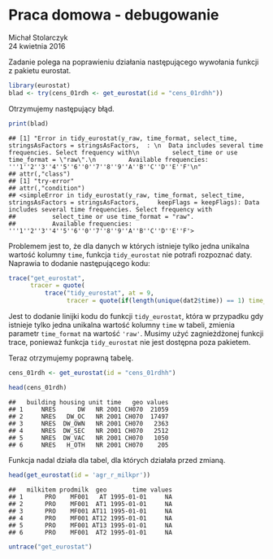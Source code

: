 # Praca domowa - debugowanie
Michał Stolarczyk  
24 kwietnia 2016  

Zadanie polega na poprawieniu działania następującego wywołania funkcji z 
pakietu eurostat. 

```r
library(eurostat)
blad <- try(cens_01rdh <- get_eurostat(id = "cens_01rdhh"))
```

Otrzymujemy następujący błąd.

```r
print(blad)
```

```
## [1] "Error in tidy_eurostat(y_raw, time_format, select_time, stringsAsFactors = stringsAsFactors,  : \n  Data includes several time frequencies. Select frequency with\n         select_time or use time_format = \"raw\".\n         Available frequencies: '''1''2''3''4''5''6''0''7''8''9''A''B''C''D''E''F'\n"
## attr(,"class")
## [1] "try-error"
## attr(,"condition")
## <simpleError in tidy_eurostat(y_raw, time_format, select_time, stringsAsFactors = stringsAsFactors,     keepFlags = keepFlags): Data includes several time frequencies. Select frequency with
##          select_time or use time_format = "raw".
##          Available frequencies: '''1''2''3''4''5''6''0''7''8''9''A''B''C''D''E''F'>
```

Problemem jest to, że dla danych w których istnieje tylko jedna unikalna wartość
kolumny `time`, funkcja `tidy_eurostat` nie potrafi rozpoznać daty. 
Naprawia to dodanie następującego kodu:


```r
trace("get_eurostat", 
      tracer = quote(
          trace("tidy_eurostat", at = 9, 
                tracer = quote(if(length(unique(dat2$time)) == 1) time_format = "raw"))))
```


Jest to dodanie linijki kodu do funkcji `tidy_eurostat`, która w przypadku gdy
istnieje tylko jedna unikalna wartość kolumny `time` w tabeli, zmienia parametr
`time_format` na wartość `'raw'`. Musimy użyć zagnieżdżonej funkcji trace, 
ponieważ funkcja `tidy_eurostat` nie jest dostępna poza pakietem.

Teraz otrzymujemy poprawną tabelę.

```r
cens_01rdh <- get_eurostat(id = "cens_01rdhh")
```

```r
head(cens_01rdh)
```

```
##   building housing unit time   geo values
## 1     NRES      DW   NR 2001 CH070  21059
## 2     NRES   DW_OC   NR 2001 CH070  17497
## 3     NRES  DW_OWN   NR 2001 CH070   2363
## 4     NRES  DW_SEC   NR 2001 CH070   2512
## 5     NRES  DW_VAC   NR 2001 CH070   1050
## 6     NRES   H_OTH   NR 2001 CH070    205
```

Funkcja nadal działa dla tabel, dla których działała przed zmianą.

```r
head(get_eurostat(id = 'agr_r_milkpr'))
```


```
##   milkitem prodmilk  geo       time values
## 1      PRO    MF001   AT 1995-01-01     NA
## 2      PRO    MF001  AT1 1995-01-01     NA
## 3      PRO    MF001 AT11 1995-01-01     NA
## 4      PRO    MF001 AT12 1995-01-01     NA
## 5      PRO    MF001 AT13 1995-01-01     NA
## 6      PRO    MF001  AT2 1995-01-01     NA
```


```r
untrace("get_eurostat")
```


